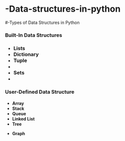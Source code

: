 # -Data-structures-in-python

#-Types of Data Structures in Python
    <h3>Built-In Data Structures<h3>
    <ul><li>  Lists</li>
        <li>Dictionary</li>
       <li> Tuple<li>
        <li>Sets<li></ul>
    <h3>User-Defined Data Structure<h4>
        <ul><li>Array</li>
        <li>Stack</li>
          <li>  Queue</li>
        <li>Linked List</li>
        <li>Tree</li>
   <li> Graph</li>
